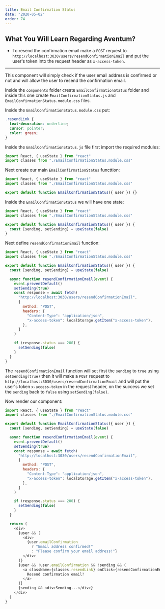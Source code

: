 ```yaml
---
title: Email Confirmation Status
date: "2020-05-02"
order: 74
---
```


## What You Will Learn Regarding Aventum?

- To resend the confirmation email make a `POST` request to `http://localhost:3030/users/resendConfirmationEmail` and put the user's token into the request header as `x-access-token`.

---

This component will simply check if the user email address is confirmed or not and will allow the user to resend the confirmation email.

Inside the `components` folder create `EmailConfirmationStatus` folder and inside this one create `EmailConfirmationStatus.js` and `EmailConfirmationStatus.module.css` files.

Inside the `EmailConfirmationStatus.module.css` put:

```css title=src/components/EmailConfirmationStatus/EmailConfirmationStatus.module.css
.resendLink {
  text-decoration: underline;
  cursor: pointer;
  color: green;
}
```

Inside the `EmailConfirmationStatus.js` file first import the required modules:

```js title=src/components/EmailConfirmationStatus/EmailConfirmationStatus.js
import React, { useState } from "react"
import classes from "./EmailConfirmationStatus.module.css"
```

Next create our main `EmailConfirmationStatus` functtion:

```js highlight=4 title=src/components/EmailConfirmationStatus/EmailConfirmationStatus.js
import React, { useState } from "react"
import classes from "./EmailConfirmationStatus.module.css"

export default function EmailConfirmationStatus({ user }) {}
```

Inside the `EmailConfirmationStatus` we will have one state:

```js highlight=5 title=src/components/EmailConfirmationStatus/EmailConfirmationStatus.js
import React, { useState } from "react"
import classes from "./EmailConfirmationStatus.module.css"

export default function EmailConfirmationStatus({ user }) {
  const [sending, setSending] = useState(false)
}
```

Next define `resendConfirmationEmail` function:

```js highlight=7-24 title=src/components/EmailConfirmationStatus/EmailConfirmationStatus.js
import React, { useState } from "react"
import classes from "./EmailConfirmationStatus.module.css"

export default function EmailConfirmationStatus({ user }) {
  const [sending, setSending] = useState(false)

  async function resendConfirmationEmail(event) {
    event.preventDefault()
    setSending(true)
    const response = await fetch(
      "http://localhost:3030/users/resendConfirmationEmail",
      {
        method: "POST",
        headers: {
          "Content-Type": "application/json",
          "x-access-token": localStorage.getItem("x-access-token"),
        },
      }
    )

    if (response.status === 200) {
      setSending(false)
    }
  }
}
```

The `resendConfirmationEmail` function will set first the `sending` to `true` using `setSending(true)` then it will make a `POST` request to `http://localhost:3030/users/resendConfirmationEmail` and will put the user's token `x-access-token` in the request header, on the success we set the `sending` back to `false` using `setSending(false)`.

Now render our component:

```js highlight=26-42 numbers title=src/components/EmailConfirmationStatus/EmailConfirmationStatus.js
import React, { useState } from "react"
import classes from "./EmailConfirmationStatus.module.css"

export default function EmailConfirmationStatus({ user }) {
  const [sending, setSending] = useState(false)

  async function resendConfirmationEmail(event) {
    event.preventDefault()
    setSending(true)
    const response = await fetch(
      "http://localhost:3030/users/resendConfirmationEmail",
      {
        method: "POST",
        headers: {
          "Content-Type": "application/json",
          "x-access-token": localStorage.getItem("x-access-token"),
        },
      }
    )

    if (response.status === 200) {
      setSending(false)
    }
  }

  return (
    <div>
      {user && (
        <div>
          {user.emailConfirmation
            ? "Email address confirmed!"
            : "Please confirm your email address!"}
        </div>
      )}
      {user && !user.emailConfirmation && !sending && (
        <a className={classes.resendLink} onClick={resendConfirmationEmail}>
          Resend confirmation email?
        </a>
      )}
      {sending && <div>Sending...</div>}
    </div>
  )
}
```
